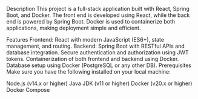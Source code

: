 Description
This project is a full-stack application built with React, Spring Boot, and Docker. The front end is developed using React, while the back end is powered by Spring Boot. Docker is used to containerize both applications, making deployment simple and efficient.

Features
Frontend: React with modern JavaScript (ES6+), state management, and routing.
Backend: Spring Boot with RESTful APIs and database integration.
Secure authentication and authorization using JWT tokens.
Containerization of both frontend and backend using Docker.
Database setup using Docker (PostgreSQL or any other DB).
Prerequisites
Make sure you have the following installed on your local machine:

Node.js (v14.x or higher)
Java JDK (v11 or higher)
Docker (v20.x or higher)
Docker Compose
